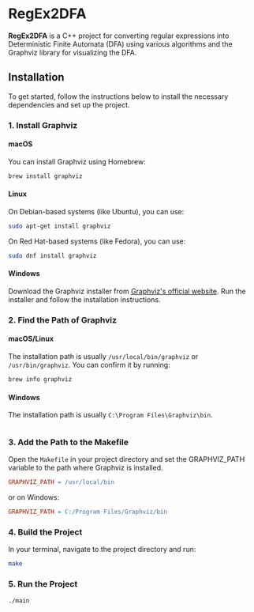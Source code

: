 
# RegEx2DFA

**RegEx2DFA** is a C++ project for converting regular expressions into Deterministic Finite Automata (DFA) using various algorithms and the Graphviz library for visualizing the DFA.


## Installation



To get started, follow the instructions below to install the necessary dependencies and set up the project.

### 1. Install Graphviz

#### macOS

You can install Graphviz using Homebrew:

```bash
brew install graphviz
```

#### Linux

On Debian-based systems (like Ubuntu), you can use:

```bash
sudo apt-get install graphviz
```

On Red Hat-based systems (like Fedora), you can use:

```bash
sudo dnf install graphviz
```


#### Windows

Download the Graphviz installer from [Graphviz's official website](https://graphviz.org/download/).
Run the installer and follow the installation instructions.


### 2. Find the Path of Graphviz

#### macOS/Linux
The installation path is usually `/usr/local/bin/graphviz` or `/usr/bin/graphviz`. You can confirm it by running:

```bash
brew info graphviz
```

#### Windows
The installation path is usually `C:\Program Files\Graphviz\bin`. 

```bash

```

### 3. Add the Path to the Makefile

Open the `Makefile` in your project directory and set the GRAPHVIZ_PATH variable to the path where Graphviz is installed.

```makefile
GRAPHVIZ_PATH = /usr/local/bin
```

or on Windows:
```makefile
GRAPHVIZ_PATH = C:/Program Files/Graphviz/bin
```


### 4. Build the Project
In your terminal, navigate to the project directory and run:

```bash
make
```

### 5. Run the Project

```bash
./main
```
















